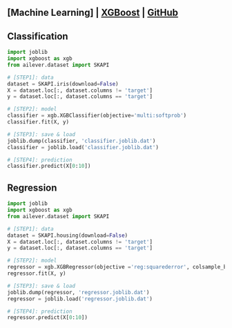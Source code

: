 ## [Machine Learning] | [XGBoost](https://xgboost.readthedocs.io/en/stable/python/python_api.html) | [GitHub](https://github.com/dmlc/xgboost)

## Classification
```python
import joblib
import xgboost as xgb
from ailever.dataset import SKAPI

# [STEP1]: data
dataset = SKAPI.iris(download=False)
X = dataset.loc[:, dataset.columns != 'target']
y = dataset.loc[:, dataset.columns == 'target']

# [STEP2]: model
classifier = xgb.XGBClassifier(objective='multi:softprob')
classifier.fit(X, y)

# [STEP3]: save & load
joblib.dump(classifier, 'classifier.joblib.dat')
classifier = joblib.load('classifier.joblib.dat')

# [STEP4]: prediction
classifier.predict(X[0:10])
```

## Regression
```python
import joblib
import xgboost as xgb
from ailever.dataset import SKAPI

# [STEP1]: data
dataset = SKAPI.housing(download=False)
X = dataset.loc[:, dataset.columns != 'target']
y = dataset.loc[:, dataset.columns == 'target']

# [STEP2]: model
regressor = xgb.XGBRegressor(objective ='reg:squarederror', colsample_bytree = 0.3, learning_rate = 0.1, max_depth = 5, alpha = 10, n_estimators = 10)
regressor.fit(X, y)

# [STEP3]: save & load
joblib.dump(regressor, 'regressor.joblib.dat')
regressor = joblib.load('regressor.joblib.dat')

# [STEP4]: prediction
regressor.predict(X[0:10])
```

